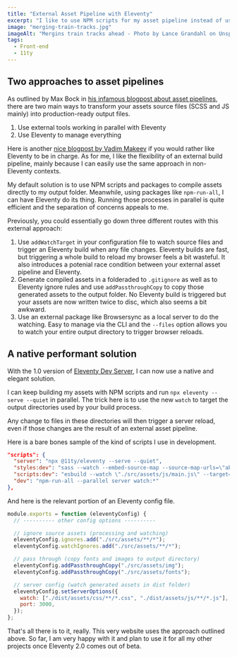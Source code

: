```yaml
---
title: "External Asset Pipeline with Eleventy"
excerpt: "I like to use NPM scripts for my asset pipeline instead of using Eleventy to generate assets and orchestrate everything. The latest release of Eleventy Dev Server makes that approach both easy to implement and quite performant."
image: "merging-train-tracks.jpg"
imageAlt: "Mergins train tracks ahead - Photo by Lance Grandahl on Unspash"
tags:
  - Front-end
  - 11ty
---
```


## Two approaches to asset pipelines

As outlined by Max Bock in [his infamous blogpost about asset pipelines](https://mxb.dev/blog/eleventy-asset-pipeline/), there are two main ways to transform your assets source files (SCSS and JS mainly) into production-ready output files.

1. Use external tools working in parallel with Eleventy
2. Use Eleventy to manage everything

Here is another [nice blogpost by Vadim Makeev](https://chriskirknielsen.com/blog/eleventy-asset-pipeline-precompiled-assets/) if you would rather like Eleventy to be in charge. As for me, I like the flexibility of an external build pipeline, mainly because I can easily use the same approach in non-Eleventy contexts.

My default solution is to use NPM scripts and packages to compile assets directly to my output folder. Meanwhile, using packages like `npm-run-all`, I can have Eleventy do its thing. Running those processes in parallel is quite efficient and the separation of concerns appeals to me.

Previously, you could essentially go down three different routes with this external approach:

1. Use `addWatchTarget` in your configuration file to watch source files and trigger an Eleventy build when any file changes. Eleventy builds are fast, but triggering a whole build to reload my browser feels a bit wasteful. It also introduces a potenial race condition between your external asset pipeline and Eleventy.
2. Generate compiled assets in a folderaded to `.gitignore` as well as to Eleventy ignore rules and use `addPassthroughCopy` to copy those generated assets to the output folder. No Eleventy build is triggered but your assets are now written twice to disc, which also seems a bit awkward.
3. Use an external package like Browsersync as a local server to do the watching. Easy to manage via the CLI and the `--files` option allows you to watch your entire output directory to trigger browser reloads.

## A native performant solution

With the 1.0 version of [Eleventy Dev Server](https://www.11ty.dev/docs/dev-server/), I can now use a native and elegant solution.

I can keep building my assets with NPM scripts and run `npx eleventy --serve --quiet` in parallel. The trick here is to use the new `watch` to target the output directories used by your build process.

Any change to files in these directories will then trigger a server reload, even if those changes are the result of an external asset pipeline.

Here is a bare bones sample of the kind of scripts I use in development.

```json
"scripts": {
  "server": "npx @11ty/eleventy --serve --quiet",
  "styles:dev": "sass --watch --embed-source-map --source-map-urls=\"absolute\" \"./src/assets/scss/main.scss\" \"./dist/assets/css/main.css\"",
  "scripts:dev": "esbuild --watch \"./src/assets/js/main.js\" --target=es6 --bundle --outfile=\"./dist/assets/js/main.bundle.js\"",
  "dev": "npm-run-all --parallel server watch:*"
},
```

And here is the relevant portion of an Eleventy config file.

```js
module.exports = function (eleventyConfig) {
  // ---------- other config options ----------

  // ignore source assets (processing and watching)
  eleventyConfig.ignores.add("./src/assets/**/*");
  eleventyConfig.watchIgnores.add("./src/assets/**/*");

  // pass through (copy fonts and images to output directory)
  eleventyConfig.addPassthroughCopy("./src/assets/img");
  eleventyConfig.addPassthroughCopy("./src/assets/fonts");

  // server config (watch generated assets in dist folder)
  eleventyConfig.setServerOptions({
    watch: ["./dist/assets/css/**/*.css", "./dist/assets/js/**/*.js"],
    port: 3000,
  });
};
```

That's all there is to it, really. This very website uses the approach outlined above. So far, I am very happy with it and plan to use it for all my other projects once Eleventy 2.0 comes out of beta.
